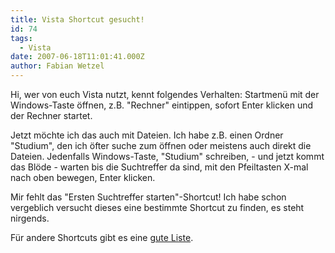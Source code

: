 ```yaml
---
title: Vista Shortcut gesucht!
id: 74
tags:
  - Vista
date: 2007-06-18T11:01:41.000Z
author: Fabian Wetzel
---
```


Hi, wer von euch Vista nutzt, kennt folgendes Verhalten: Startmenü mit der Windows-Taste öffnen, z.B. "Rechner" eintippen, sofort Enter klicken und der Rechner startet.

Jetzt möchte ich das auch mit Dateien. Ich habe z.B. einen Ordner "Studium", den ich öfter suche zum öffnen oder meistens auch direkt die Dateien. Jedenfalls Windows-Taste, "Studium" schreiben, - und jetzt kommt das Blöde - warten bis die Suchtreffer da sind, mit den Pfeiltasten X-mal nach oben bewegen, Enter klicken.

Mir fehlt das "Ersten Suchtreffer starten"-Shortcut! Ich habe schon vergeblich versucht dieses eine bestimmte Shortcut zu finden, es steht nirgends.

Für andere Shortcuts gibt es eine [gute Liste](http://shellrevealed.com/blogs/shellblog/archive/2006/10/16/Do-things-faster-with-Keyboard-Shortcuts.aspx).
